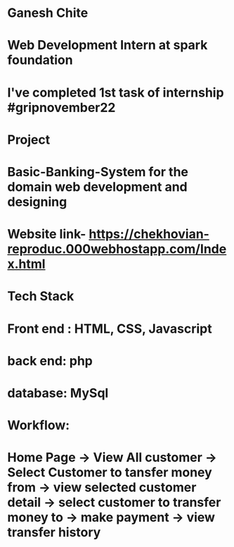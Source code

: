 # Ganesh Chite
# Web Development Intern at spark foundation
# I've completed 1st task of internship #gripnovember22
# Project 
# Basic-Banking-System for the domain web development and designing
# Website link- https://chekhovian-reproduc.000webhostapp.com/Index.html
# Tech Stack
# Front end : HTML, CSS, Javascript 
# back end: php
# database: MySql
# Workflow: 
#  Home Page -> View All customer -> Select Customer to tansfer money from -> view selected customer detail -> select customer to transfer money to -> make payment -> view transfer history
